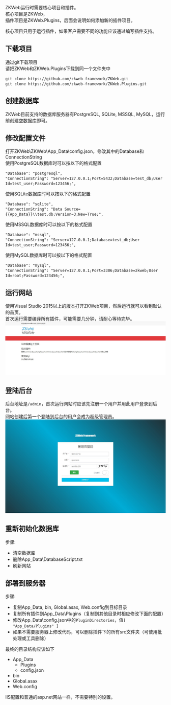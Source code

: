 ZKWeb运行时需要核心项目和插件。<br/>
核心项目是ZKWeb，<br/>
插件项目是ZKWeb.Plugins，后面会说明如何添加新的插件项目。<br/>

核心项目只用于运行插件，如果客户需要不同的功能应该通过编写插件支持。<br/>

### <h2>下载项目</h2>
通过git下载项目</br>
请把ZKWeb和ZKWeb.Plugins下载到同一个文件夹中</br>
```
git clone https://github.com/zkweb-framework/ZKWeb.git
git clone https://github.com/zkweb-framework/ZKWeb.Plugins.git
```

### <h2>创建数据库</h2>
ZKWeb目前支持的数据库服务器有PostgreSQL, SQLite, MSSQL, MySQL，运行前创建空数据库即可。</br>

### <h2>修改配置文件</h2>
打开ZKWeb\ZKWeb\App_Data\config.json，修改其中的Database和ConnectionString<br />
使用PostgreSQL数据库时可以按以下的格式配置<br />
```
"Database": "postgresql",
"ConnectionString": "Server=127.0.0.1;Port=5432;Database=test_db;User Id=test_user;Password=123456;",
```
使用SQLite数据库时可以按以下的格式配置<br />
```
"Database": "sqlite",
"ConnectionString": "Data Source={{App_Data}}\\test.db;Version=3;New=True;",
```
使用MSSQL数据库时可以按以下的格式配置<br />
```
"Database": "mssql",
"ConnectionString": "Server=127.0.0.1;Database=test_db;User Id=test_user;Password=123456;",
```
使用MySQL数据库时可以按以下的格式配置<br />
```
"Database": "mysql",
"ConnectionString": "Server=127.0.0.1;Port=3306;Database=zkweb;User Id=root;Password=123456;",
```

### <h2>运行网站</h2>
使用Visual Studio 2015以上的版本打开ZKWeb项目，然后运行就可以看到默认的首页。<br/>
首次运行需要编译所有插件，可能需要几分钟，请耐心等待完毕。
![a](../img/index.jpg)

### <h2>登陆后台</h2>
后台地址是`/admin`，首次运行网站时应该先注册一个用户并用此用户登录到后台。<br/>
网站创建后第一个登陆到后台的用户会成为超级管理员。
![a](../img/admin_login.jpg)

### <h2>重新初始化数据库</h2>
步骤:

- 清空数据库
- 删除App_Data\DatabaseScript.txt
- 刷新网站

### <h2>部署到服务器</h2>
步骤:

- 复制App_Data, bin, Global.asax, Web.config到目标目录
- 复制所有插件到App_Data\Plugins（复制到其他目录时相应修改下面的配置）
- 修改App_Data\config.json中的`PluginDirectories`，值`[ "App_Data/Plugins" ]`
- 如果不需要服务器上修改代码，可以删除插件下的所有src文件夹（可使用批处理或工具删除）

最终的目录结构应该如下

- App_Data
	- Plugins
	- config.json
- bin
- Global.asax
- Web.config

IIS配置和普通的asp.net网站一样，不需要特别的设置。
